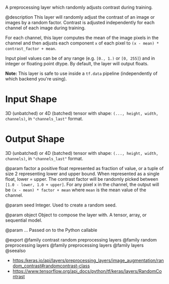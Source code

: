 A preprocessing layer which randomly adjusts contrast during training.

@description
This layer will randomly adjust the contrast of an image or images
by a random factor. Contrast is adjusted independently
for each channel of each image during training.

For each channel, this layer computes the mean of the image pixels in the
channel and then adjusts each component `x` of each pixel to
`(x - mean) * contrast_factor + mean`.

Input pixel values can be of any range (e.g. `[0., 1.)` or `[0, 255]`) and
in integer or floating point dtype.
By default, the layer will output floats.

**Note:** This layer is safe to use inside a `tf.data` pipeline
(independently of which backend you're using).

# Input Shape
3D (unbatched) or 4D (batched) tensor with shape:
`(..., height, width, channels)`, in `"channels_last"` format.

# Output Shape
3D (unbatched) or 4D (batched) tensor with shape:
`(..., height, width, channels)`, in `"channels_last"` format.

@param factor
a positive float represented as fraction of value, or a tuple of
size 2 representing lower and upper bound.
When represented as a single float, lower = upper.
The contrast factor will be randomly picked between
`[1.0 - lower, 1.0 + upper]`. For any pixel x in the channel,
the output will be `(x - mean) * factor + mean`
where `mean` is the mean value of the channel.

@param seed
Integer. Used to create a random seed.

@param object
Object to compose the layer with. A tensor, array, or sequential model.

@param ...
Passed on to the Python callable

@export
@family contrast random preprocessing layers
@family random preprocessing layers
@family preprocessing layers
@family layers
@seealso
+ <https:/keras.io/api/layers/preprocessing_layers/image_augmentation/random_contrast#randomcontrast-class>
+ <https://www.tensorflow.org/api_docs/python/tf/keras/layers/RandomContrast>
